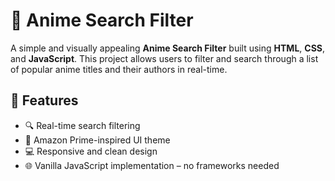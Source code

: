 # 🔎 Anime Search Filter

A simple and visually appealing **Anime Search Filter** built using **HTML**, **CSS**, and **JavaScript**. This project allows users to filter and search through a list of popular anime titles and their authors in real-time.

## 🚀 Features

- 🔍 Real-time search filtering
- 🎨 Amazon Prime-inspired UI theme
- 💻 Responsive and clean design
- 🌐 Vanilla JavaScript implementation – no frameworks needed


